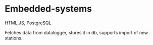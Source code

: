 # Embedded-systems

HTML,JS, PostgreSQL

Fetches data from datalogger, stores it in db, supports import of new stations.
